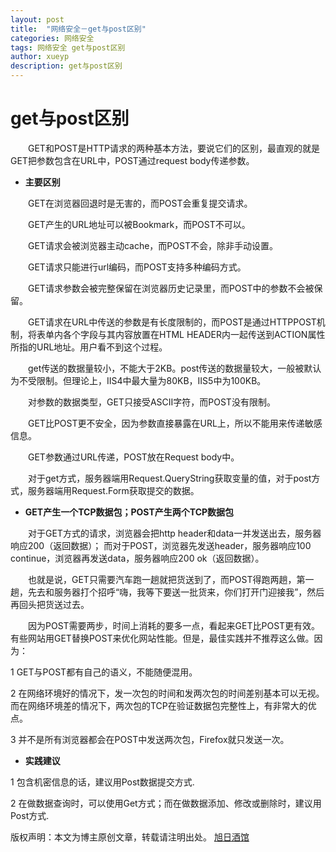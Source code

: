 ```yaml
---
layout: post
title:  "网络安全－get与post区别"
categories: 网络安全
tags: 网络安全 get与post区别
author: xueyp
description: get与post区别
---
```


get与post区别
============

　　GET和POST是HTTP请求的两种基本方法，要说它们的区别，最直观的就是GET把参数包含在URL中，POST通过request body传递参数。

- **主要区别**

　　GET在浏览器回退时是无害的，而POST会重复提交请求。

　　GET产生的URL地址可以被Bookmark，而POST不可以。

　　GET请求会被浏览器主动cache，而POST不会，除非手动设置。

　　GET请求只能进行url编码，而POST支持多种编码方式。

　　GET请求参数会被完整保留在浏览器历史记录里，而POST中的参数不会被保留。

　　GET请求在URL中传送的参数是有长度限制的，而POST是通过HTTPPOST机制，将表单内各个字段与其内容放置在HTML HEADER内一起传送到ACTION属性所指的URL地址。用户看不到这个过程。

　　get传送的数据量较小，不能大于2KB。post传送的数据量较大，一般被默认为不受限制。但理论上，IIS4中最大量为80KB，IIS5中为100KB。

　　对参数的数据类型，GET只接受ASCII字符，而POST没有限制。

　　GET比POST更不安全，因为参数直接暴露在URL上，所以不能用来传递敏感信息。

　　GET参数通过URL传递，POST放在Request body中。

　　对于get方式，服务器端用Request.QueryString获取变量的值，对于post方式，服务器端用Request.Form获取提交的数据。

- **GET产生一个TCP数据包；POST产生两个TCP数据包**

　　对于GET方式的请求，浏览器会把http header和data一并发送出去，服务器响应200（返回数据）；
而对于POST，浏览器先发送header，服务器响应100 continue，浏览器再发送data，服务器响应200 ok（返回数据）。

　　也就是说，GET只需要汽车跑一趟就把货送到了，而POST得跑两趟，第一趟，先去和服务器打个招呼“嗨，我等下要送一批货来，你们打开门迎接我”，然后再回头把货送过去。

　　因为POST需要两步，时间上消耗的要多一点，看起来GET比POST更有效。有些网站用GET替换POST来优化网站性能。但是，最佳实践并不推荐这么做。因为：

1 GET与POST都有自己的语义，不能随便混用。

2 在网络环境好的情况下，发一次包的时间和发两次包的时间差别基本可以无视。而在网络环境差的情况下，两次包的TCP在验证数据包完整性上，有非常大的优点。

3 并不是所有浏览器都会在POST中发送两次包，Firefox就只发送一次。

- **实践建议**

1 包含机密信息的话，建议用Post数据提交方式.

2 在做数据查询时，可以使用Get方式；而在做数据添加、修改或删除时，建议用Post方式.

版权声明：本文为博主原创文章，转载请注明出处。 [旭日酒馆](https://xueyp.github.io/)
